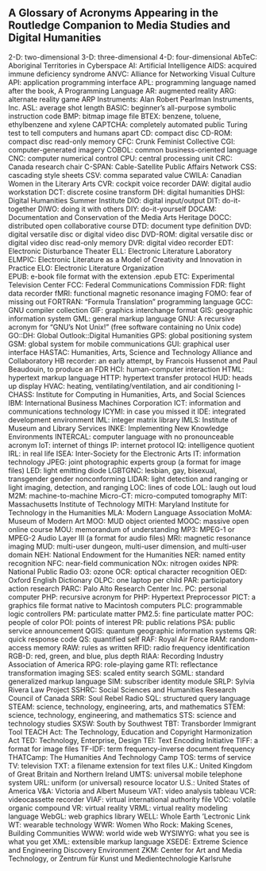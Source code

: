 ## A Glossary of Acronyms Appearing in the Routledge Companion to Media Studies and Digital Humanities 

2-D: two-dimensional
3-D: three-dimensional
4-D: four-dimensional
AbTeC: Aboriginal Territories in Cyberspace
AI: Artificial Intelligence
AIDS: acquired immune deficiency syndrome
ANVC: Alliance for Networking Visual Culture
API: application programming interface
APL: programming language named after the book, A Programming Language
AR: augmented reality
ARG: alternate reality game
ARP Instruments: Alan Robert Pearlman Instruments, Inc.
ASL: average shot length
BASIC: beginner’s all-purpose symbolic instruction code
BMP: bitmap image file
BTEX: benzene, toluene, ethylbenzene and xylene
CAPTCHA: completely automated public Turing test to tell computers and humans apart
CD: compact disc 
CD-ROM: compact disc read-only memory
CFC: Crunk Feminist Collective
CGI: computer-generated imagery
COBOL: common business-oriented language 
CNC: computer numerical control
CPU: central processing unit
CRC: Canada research chair 
C-SPAN: Cable-Satellite Public Affairs Network
CSS: cascading style sheets
CSV: comma separated value
CWILA: Canadian Women in the Literary Arts
CVR: cockpit voice recorder
DAW: digital audio workstation
DCT: discrete cosine transform
DH: digital humanities
DHSI: Digital Humanities Summer Institute
DIO: digital input/output
DIT: do-it-together
DIWO: doing it with others
DIY: do-it-yourself
DOCAM: Documentation and Conservation of the Media Arts Heritage
DOCC: distributed open collaborative course
DTD: document type definition 
DVD: digital versatile disc or digital video disc
DVD-ROM: digital versatile disc or digital video disc read-only memory
DVR: digital video recorder
EDT: Electronic Disturbance Theater
ELL: Electronic Literature Laboratory
ELMPIC: Electronic Literature as a Model of Creativity and Innovation in Practice
ELO: Electronic Literature Organization  
EPUB: e-book file format with the extension .epub
ETC: Experimental Television Center
FCC: Federal Communications Commission 
FDR: flight data recorder
fMRI: functional magnetic resonance imaging
FOMO: fear of missing out
FORTRAN: “Formula Translation” programming language
GCC: GNU compiler collection
GIF: graphics interchange format
GIS: geographic information system
GML: general markup language
GNU: A recursive acronym for “GNU’s Not Unix!” (free software containing no Unix code)
GO::DH: Global Outlook::Digital Humanities
GPS: global positioning system
GSM: global system for mobile communications
GUI: graphical user interface
HASTAC: Humanities, Arts, Science and Technology Alliance and Collaboratory
HB recorder: an early attempt, by Francois Hussenot and Paul Beaudouin, to produce an FDR
HCI: human-computer interaction
HTML: hypertext markup language
HTTP: hypertext transfer protocol
HUD: heads up display 
HVAC: heating, ventilating/ventilation, and air conditioning
I-CHASS: Institute for Computing in Humanities, Arts, and Social Sciences
IBM: International Business Machines Corporation 
ICT: information and communications technology
ICYMI: in case you missed it
IDE: integrated development environment
IML: integer matrix library
IMLS: Institute of Museum and Library Services
INKE: Implementing New Knowledge Environments
INTERCAL: computer language with no pronounceable acronym 
IoT: internet of things
IP: internet protocol
IQ: intelligence quotient
IRL: in real life
ISEA: Inter-Society for the Electronic Arts
IT: information technology
JPEG: joint photographic experts group (a format for image files) 
LED: light emitting diode
LGBTGNC: lesbian, gay, bisexual, transgender gender nonconforming
LIDAR: light detection and ranging or light imaging, detection, and ranging
LOC: lines of code
LOL: laugh out loud
M2M: machine-to-machine
Micro-CT: micro-computed tomography
MIT: Massachusetts Institute of Technology
MITH: Maryland Institute for Technology in the Humanities
MLA: Modern Language Association
MoMA: Museum of Modern Art
MOO: MUD object oriented 
MOOC: massive open online course
MOU: memorandum of understanding
MP3: MPEG-1 or MPEG-2 Audio Layer III (a format for audio files)
MRI: magnetic resonance imaging
MUD: multi-user dungeon, multi-user dimension, and multi-user domain
NEH: National Endowment for the Humanities
NER: named entity recognition
NFC: near-field communication
NOx: nitrogen oxides
NPR: National Public Radio
O3: ozone
OCR: optical character recognition
OED: Oxford English Dictionary
OLPC: one laptop per child
PAR: participatory action research
PARC: Palo Alto Research Center Inc.
PC: personal computer
PHP: recursive acronym for PHP: Hypertext Preprocessor
PICT: a graphics file format native to Macintosh computers
PLC: programmable logic controllers
PM: particulate matter
PM2.5: fine particulate matter
POC: people of color 
POI: points of interest 
PR: public relations
PSA: public service announcement
QGIS: quantum geographic information systems
QR: quick response code
QS: quantified self
RAF: Royal Air Force
RAM: random-access memory
RAW: rules as written
RFID: radio frequency identification
RGB-D: red, green, and blue, plus depth 
RIAA: Recording Industry Association of America
RPG: role-playing game
RTI: reflectance transformation imaging
SES: scaled entity search 
SGML: standard generalized markup language
SIM: subscriber identity module
SRLP: Sylvia Rivera Law Project
SSHRC: Social Sciences and Humanities Research Council of Canada
SRR: Soul Rebel Radio 
SQL: structured query language
STEAM: science, technology, engineering, arts, and mathematics
STEM: science, technology, engineering, and mathematics
STS: science and technology studies
SXSW: South by Southwest
TBT: Transborder Immigrant Tool
TEACH Act: The Technology, Education and Copyright Harmonization Act
TED: Technology, Enterprise, Design
TEI: Text Encoding Initiative 
TIFF: a format for image files
TF-IDF: term frequency-inverse document frequency
THATCamp: The Humanities And Technology Camp
TOS: terms of service
TV: television
TXT: a filename extension for text files
U.K.: United Kingdom of Great Britain and Northern Ireland 
UMTS: universal mobile telephone system
URL: uniform (or universal) resource locator
U.S.: United States of America
V&A: Victoria and Albert Museum 
VAT: video analysis tableau
VCR: videocassette recorder
VIAF: virtual international authority file
VOC: volatile organic compound
VR: virtual reality
VRML: virtual reality modeling language
WebGL: web graphics library
WELL: Whole Earth ’Lectronic Link 
WT: wearable technology
WWR: Women Who Rock: Making Scenes, Building Communities
WWW: world wide web
WYSIWYG: what you see is what you get
XML: extensible markup language
XSEDE: Extreme Science and Engineering Discovery Environment
ZKM: Center for Art and Media Technology, or Zentrum für Kunst und Medientechnologie Karlsruhe
